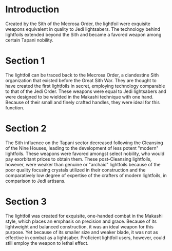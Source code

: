 # Introduction

Created by the Sith of the Mecrosa Order, the lightfoil were exquisite weapons equivalent in quality to Jedi lightsabers.
The technology behind lightfoils extended beyond the Sith and became a favored weapon among certain Tapani nobility.

# Section 1

The lightfoil can be traced back to the Mecrosa Order, a clandestine Sith organization that existed before the Great Sith War.
They are thought to have created the first lightfoils in secret, employing technology comparable to that of the Jedi Order.
These weapons were equal to Jedi lightsabers and were designed to be wielded in the Makashi technique with one hand.
Because of their small and finely crafted handles, they were ideal for this function.

# Section 2

The Sith influence on the Tapani sector decreased following the Cleansing of the Nine Houses, leading to the development of less potent "modern" lightfoils.
These weapons were favored amongst select nobility, who would pay exorbitant prices to obtain them.
These post-Cleansing lightfoils, however, were weaker than genuine or "archaic" lightfoils because of the poor quality focusing crystals utilized in their construction and the comparatively low degree of expertise of the crafters of modern lightfoils, in comparison to Jedi artisans.

# Section 3

The lightfoil was created for exquisite, one-handed combat in the Makashi style, which places an emphasis on precision and grace.
Because of its lightweight and balanced construction, it was an ideal weapon for this purpose.
Yet because of its smaller size and weaker blade, it was not as effective in combat as a lightsaber.
Proficient lightfoil users, however, could still employ the weapon to lethal effect.

